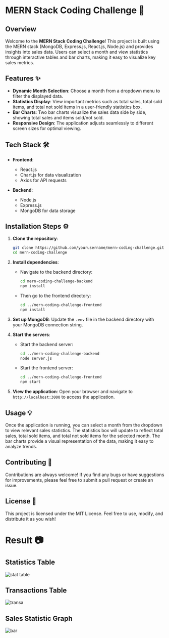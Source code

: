 # MERN Stack Coding Challenge 🚀

## Overview

Welcome to the **MERN Stack Coding Challenge**! This project is built using the MERN stack (MongoDB, Express.js, React.js, Node.js) and provides insights into sales data. Users can select a month and view statistics through interactive tables and bar charts, making it easy to visualize key sales metrics.

## Features ✨

- **Dynamic Month Selection**: Choose a month from a dropdown menu to filter the displayed data.
- **Statistics Display**: View important metrics such as total sales, total sold items, and total not sold items in a user-friendly statistics box.
- **Bar Charts**: Two bar charts visualize the sales data side by side, showing total sales and items sold/not sold.
- **Responsive Design**: The application adjusts seamlessly to different screen sizes for optimal viewing.

## Tech Stack 🛠️

- **Frontend**: 
  - React.js
  - Chart.js for data visualization
  - Axios for API requests

- **Backend**: 
  - Node.js
  - Express.js
  - MongoDB for data storage

## Installation Steps ⚙️

1. **Clone the repository**:
   ```bash
   git clone https://github.com/yourusername/mern-coding-challenge.git
   cd mern-coding-challenge
   ```

2. **Install dependencies**:
   - Navigate to the backend directory:
     ```bash
     cd mern-coding-challenge-backend
     npm install
     ```
   - Then go to the frontend directory:
     ```bash
     cd ../mern-coding-challenge-frontend
     npm install
     ```

3. **Set up MongoDB**: Update the `.env` file in the backend directory with your MongoDB connection string.

4. **Start the servers**:
   - Start the backend server:
     ```bash
     cd ../mern-coding-challenge-backend
     node server.js
     ```
   - Start the frontend server:
     ```bash
     cd ../mern-coding-challenge-frontend
     npm start
     ```

5. **View the application**: Open your browser and navigate to `http://localhost:3000` to access the application.

## Usage 💡

Once the application is running, you can select a month from the dropdown to view relevant sales statistics. The statistics box will update to reflect total sales, total sold items, and total not sold items for the selected month. The bar charts provide a visual representation of the data, making it easy to analyze trends.

## Contributing 🤝

Contributions are always welcome! If you find any bugs or have suggestions for improvements, please feel free to submit a pull request or create an issue.

## License 📜

This project is licensed under the MIT License. Feel free to use, modify, and distribute it as you wish!

# Result 📷

## Statistics Table

![stat table](https://github.com/user-attachments/assets/a8f29ccb-59a2-4d6b-8940-21330e0650a6)

## Transactions Table

![transa](https://github.com/user-attachments/assets/acb17bc8-b1a7-43fa-bfa8-30028dff1001)

## Sales Statistic Graph

![bar](https://github.com/user-attachments/assets/9d523f69-2c1d-438f-a164-d50bc23c2ca7)
